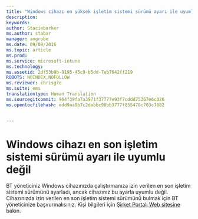 ```yaml
---
title: "Windows cihazı en yüksek işletim sistemi sürümü ayarı ile uyumlu değil | Microsoft Intune"
description: 
keywords: 
author: Staciebarker
ms.author: stabar
manager: angrobe
ms.date: 09/08/2016
ms.topic: article
ms.prod: 
ms.service: microsoft-intune
ms.technology: 
ms.assetid: 2df53b9b-9195-45c9-b5dd-7eb7642ff219
ROBOTS: NOINDEX,NOFOLLOW
ms.reviewer: chrisgre
ms.suite: ems
translationtype: Human Translation
ms.sourcegitcommit: 964f39fa7a3971f37777e93f7cddd75367e6c026
ms.openlocfilehash: edd9aa9b7c2dabbc90bb3777f855478c703c7882


---
```



# Windows cihazı en son işletim sistemi sürümü ayarı ile uyumlu değil

BT yöneticiniz Windows cihazınızda çalıştırmanıza izin verilen en son işletim sistemi sürümünü ayarladı, ancak cihazınız bu ayarla uyumlu değil. Cihazınızda izin verilen en son işletim sistemi sürümünü bulmak için BT yöneticinize başvurmalısınız. Kişi bilgileri için [Şirket Portalı Web sitesine](http://portal.manage.microsoft.com) bakın.



<!--HONumber=Oct16_HO2-->


